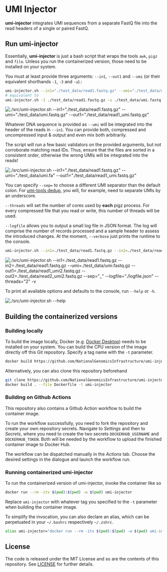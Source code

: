 # UMI Injector

**umi-injector** integrates UMI sequences from a separate FastQ file into the read headers of a single or paired FastQ.

## Run umi-injector

Essentially, **umi-injector** is just a bash script that wraps the tools `awk`, `pigz` and `file`. Unless you run the containerized version, those need to be installed on your system.

You must at least provide three arguments:  `--in1`, `--out1` and `--umi` (or their equivalent shorthands `-1`, `-3` and `-u`).:

```bash
umi-injector.sh --in1="./test_data/read1.fastq.gz" --umi="./test_data/umi.fastq.gz" --out1="./test_data/read1_umi.fastq.gz" 
# equivalent to
umi-injector.sh -1 ./test_data/read1.fastq.gz -u ./test_data/umi.fastq.gz -3 ./test_data/read1_umi.fastq.gz
```

![`./src/umi-injector.sh --in1="./test_data/read1.fastq.gz" --umi="./test_data/umi.fastq.gz" --out1="./test_data/read1_umi.fastq.gz"`](docs/minimal.svg)

Whatever DNA sequence is provided as `--umi` will be integrated into the header of the reads in `--in1`. You can provide both, compressed and uncompressed input & output and even mix both arbitrarily.

The script will run a few basic validators on the provided arguments, but not corroborate matching read IDs. Thus, ensure that the files are sorted in a consistent order, otherwise the wrong UMIs will be integrated into the reads!

![`./src/umi-injector.sh --in1="./test_data/read1.fastq.gz" --umi="./test_data/umi.fa" --out1="./test_data/read1_umi.fastq.gz"`](docs/minimal_input_faulty.svg)

You can specify `--sep=` to choose a different UMI separator than the default colon. For [umi-tools dedup](https://umi-tools.readthedocs.io/en/latest/), you will, for example, need to separate UMIs by an underscore.

`--threads` will set the number of cores used by **each** pigz process. For every compressed file that you read or write, this number of threads will be used.

`--logfile` allows you to output a small log file in JSON format. The log will comprise the number of records processed and a sample header to assess the introduced changes. At the moment, `--verbose` just prints the runtime to the console.

```bash
umi-injector.sh --in1=./test_data/read1.fastq.gz --in2=./test_data/read1.fastq.gz --umi=./test_data/umi.fastq.gz --out1=./test_data/read1_umi.fastq.gz --out2=./test_data/read2_umi.fastq.gz --sep="_" --logfile="./logfile.json" --threads="2" -v
```

![`./src/umi-injector.sh --in1=./test_data/read1.fastq.gz --in2=./test_data/read1.fastq.gz --umi=./test_data/umi.fastq.gz --out1=./test_data/read1_umi2.fastq.gz --out2=./test_data/read2_umi2.fastq.gz --sep="_" --logfile="./logfile.json" --threads="2" -v`](docs/full.svg)

To print all available options and defaults to the console, run  `--help` or `-h`.

![`./src/umi-injector.sh --help`](docs/help.svg)

## Building the containerized versions

### Building locally

To build the image locally, Docker (e.g. [Docker Desktop](https://docs.docker.com/desktop)) needs to be installed on your system. You can build the CPU version of the image directly off this Git repository. Specify a tag name with the `-t` parameter.

```bash
docker build https://github.com/NationalGenomicsInfrastructure/umi-injector.git -t umi-injector
```

Alternatively, you can also clone this repository beforehand

```bash
git clone https://github.com/NationalGenomicsInfrastructure/umi-injector.git && cd umi-injector
docker build . --file Dockerfile -t umi-injector
```

### Building on Github Actions

This repository also contains a Github Action workflow to build the container image.

To run the workflow successfully, you need to fork the repository and create your own repository secrets. Navigate to *Settings* and then to *Secrets*, where you need to create the two secrets `DOCKERHUB_USERNAME` and `DOCKERHUB_TOKEN`. Both will be needed by the workflow to upload the finished container image to Docker Hub.  

The workflow can be dispatched manually in the *Actions* tab. Choose the desired settings in the dialogue and launch the workflow run.

### Running containerized umi-injector

To run the containerized version of umi-injector, invoke the container like so

```bash
docker run --rm -itv $(pwd):$(pwd) -w $(pwd) umi-injector
```

Replace `umi-injector` with whatever tag you specified to the `-t` parameter when building the container image.

To simplify the invocation, you can also declare an alias, which can be perpetuated in your `~/.bashrc` respectively `~/.zshrc`.

```bash
alias umi-injector="docker run --rm -itv $(pwd):$(pwd) -w $(pwd) umi-injector"
```
## License

The code is released under the MIT License and so are the contents of this repository. See [LICENSE](LICENSE) for further details.
